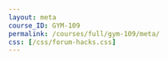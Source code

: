 ```yaml
---
layout: meta
course_ID: GYM-109
permalink: /courses/full/gym-109/meta/
css: [/css/forum-hacks.css]
---
```

